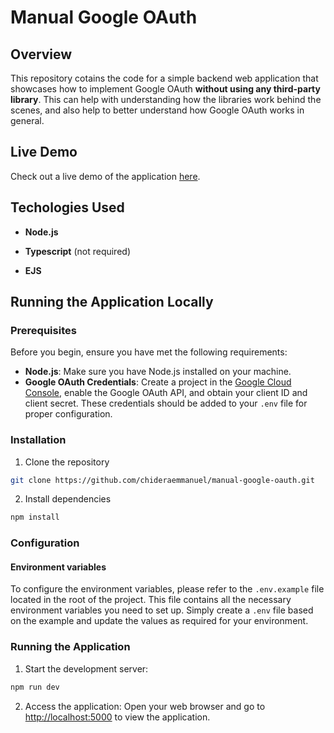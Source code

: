 # Manual Google OAuth

## Overview

This repository cotains the code for a simple backend web application that showcases how to implement Google OAuth **without using any third-party library**. This can help with understanding how the libraries work behind the scenes, and also help to better understand how Google OAuth works in general.

## Live Demo

Check out a live demo of the application [here](https://manual-google-oauth.onrender.com).

## Techologies Used

- **Node.js**

- **Typescript** (not required)

- **EJS**

## Running the Application Locally

### Prerequisites

Before you begin, ensure you have met the following requirements:

- **Node.js**: Make sure you have Node.js installed on your machine.
- **Google OAuth Credentials**: Create a project in the [Google Cloud Console](https://console.cloud.google.com), enable the Google OAuth API, and obtain your client ID and client secret. These credentials should be added to your `.env` file for proper configuration.

### Installation

1. Clone the repository

```bash
git clone https://github.com/chideraemmanuel/manual-google-oauth.git
```

2. Install dependencies

```bash
npm install
```

### Configuration

#### Environment variables

To configure the environment variables, please refer to the `.env.example` file located in the root of the project. This file contains all the necessary environment variables you need to set up. Simply create a `.env` file based on the example and update the values as required for your environment.

### Running the Application

1. Start the development server:

```bash
npm run dev
```

2. Access the application: Open your web browser and go to [http://localhost:5000](http://localhost:3000) to view the application.

